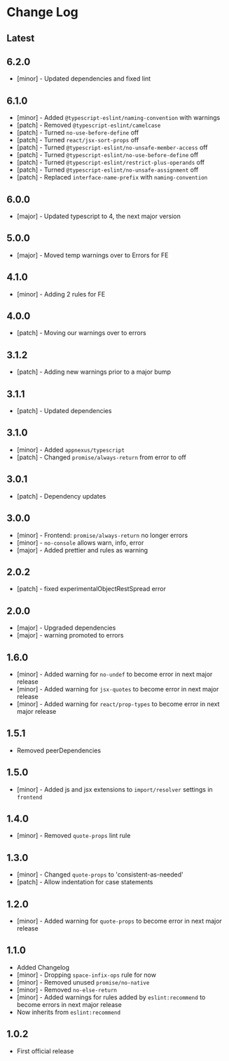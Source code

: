 # Change Log

## Latest

## 6.2.0

- [minor] - Updated dependencies and fixed lint

## 6.1.0

- [minor] - Added `@typescript-eslint/naming-convention` with warnings
- [patch] - Removed `@typescript-eslint/camelcase`
- [patch] - Turned `no-use-before-define` off
- [patch] - Turned `react/jsx-sort-props` off
- [patch] - Turned `@typescript-eslint/no-unsafe-member-access` off
- [patch] - Turned `@typescript-eslint/no-use-before-define` off
- [patch] - Turned `@typescript-eslint/restrict-plus-operands` off
- [patch] - Turned `@typescript-eslint/no-unsafe-assignment` off
- [patch] - Replaced `interface-name-prefix` with `naming-convention`

## 6.0.0

- [major] - Updated typescript to 4, the next major version

## 5.0.0

- [major] - Moved temp warnings over to Errors for FE

## 4.1.0

- [minor] - Adding 2 rules for FE

## 4.0.0

- [patch] - Moving our warnings over to errors

## 3.1.2

- [patch] - Adding new warnings prior to a major bump

## 3.1.1

- [patch] - Updated dependencies

## 3.1.0

- [minor] - Added `appnexus/typescript`
- [patch] - Changed `promise/always-return` from error to off

## 3.0.1

- [patch] - Dependency updates

## 3.0.0

- [minor] - Frontend: `promise/always-return` no longer errors
- [minor] - `no-console` allows warn, info, error
- [major] - Added prettier and rules as warning

## 2.0.2

- [patch] - fixed experimentalObjectRestSpread error

## 2.0.0

- [major] - Upgraded dependencies
- [major] - warning promoted to errors

## 1.6.0

- [minor] - Added warning for `no-undef` to become error in next major release
- [minor] - Added warning for `jsx-quotes` to become error in next major release
- [minor] - Added warning for `react/prop-types` to become error in next major release

## 1.5.1

- Removed peerDependencies

## 1.5.0

- [minor] - Added js and jsx extensions to `import/resolver` settings in `frontend`

## 1.4.0

- [minor] - Removed `quote-props` lint rule

## 1.3.0

- [minor] - Changed `quote-props` to 'consistent-as-needed'
- [patch] - Allow indentation for case statements

## 1.2.0

- [minor] - Added warning for `quote-props` to become error in next major release

## 1.1.0

- Added Changelog
- [minor] - Dropping `space-infix-ops` rule for now
- [minor] - Removed unused `promise/no-native`
- [minor] - Removed `no-else-return`
- [minor] - Added warnings for rules added by `eslint:recommend` to become errors in next major release
- Now inherits from `eslint:recommend`

## 1.0.2

- First official release
